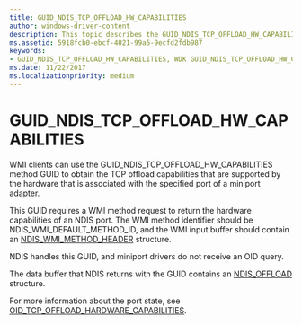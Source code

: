 ```yaml
---
title: GUID_NDIS_TCP_OFFLOAD_HW_CAPABILITIES
author: windows-driver-content
description: This topic describes the GUID_NDIS_TCP_OFFLOAD_HW_CAPABILITIES GUID for the NDIS WMI interface.
ms.assetid: 5918fcb0-ebcf-4021-99a5-9ecfd2fdb987
keywords:
- GUID_NDIS_TCP_OFFLOAD_HW_CAPABILITIES, WDK GUID_NDIS_TCP_OFFLOAD_HW_CAPABILITIES network drivers
ms.date: 11/22/2017
ms.localizationpriority: medium
---
```


# GUID_NDIS_TCP_OFFLOAD_HW_CAPABILITIES

WMI clients can use the GUID_NDIS_TCP_OFFLOAD_HW_CAPABILITIES method GUID to obtain the TCP offload capabilities that are supported by the hardware that is associated with the specified port of a miniport adapter.

This GUID requires a WMI method request to return the hardware capabilities of an NDIS port. The WMI method identifier should be NDIS_WMI_DEFAULT_METHOD_ID, and the WMI input buffer should contain an [NDIS_WMI_METHOD_HEADER](https://msdn.microsoft.com/library/windows/hardware/ff567903) structure.

NDIS handles this GUID, and miniport drivers do not receive an OID query.

The data buffer that NDIS returns with the GUID contains an [NDIS_OFFLOAD](https://msdn.microsoft.com/library/windows/hardware/ff566599) structure.

For more information about the port state, see [OID_TCP_OFFLOAD_HARDWARE_CAPABILITIES](oid-tcp-offload-hardware-capabilities.md).

